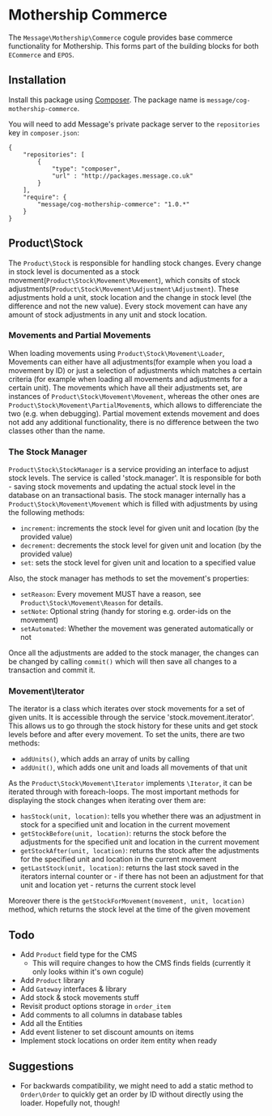 # Mothership Commerce

The `Message\Mothership\Commerce` cogule provides base commerce functionality for Mothership. This forms part of the building blocks for both `ECommerce` and `EPOS`.

## Installation

Install this package using [Composer](http://getcomposer.org/). The package name is `message/cog-mothership-commerce`.

You will need to add Message's private package server to the `repositories` key in `composer.json`:

	{
		"repositories": [
			{
				"type": "composer",
				"url" : "http://packages.message.co.uk"
			}
		],
		"require": {
			"message/cog-mothership-commerce": "1.0.*"
		}
	}

## Product\Stock
The `Product\Stock` is responsible for handling stock changes.
Every change in stock level is documented as a stock movement(`Product\Stock\Movement\Movement`), which consits of stock adjustments(`Product\Stock\Movement\Adjustment\Adjustment`).
These adjustments hold a unit, stock location and the change in stock level (the difference and not the new value).
Every stock movement can have any amount of stock adjustments in any unit and stock location.

### Movements and Partial Movements
When loading movements using `Product\Stock\Movement\Loader`, Movements can either have all adjustments(for example when you load a movement by ID) or just a selection of adjustments which matches a certain criteria (for example when loading all movements and adjustments for a certain unit).
The movements which have all their adjustments set, are instances of `Product\Stock\Movement\Movement`, whereas the other ones are `Product\Stock\Movement\PartialMovement`s, which allows to differenciate the two (e.g. when debugging).
Partial movement extends movement and does not add any additional functionality, there is no difference between the two classes other than the name.

### The Stock Manager
`Product\Stock\StockManager` is a service providing an interface to adjust stock levels. The service is called 'stock.manager'.
It is responsible for both - saving stock movements and updating the actual stock level in the database on an transactional basis.
The stock manager internally has a `Product\Stock\Movement\Movement` which is filled with adjustments by using the following methods:
* `increment`: increments the stock level for given unit and location (by the provided value)
* `decrement`: decrements the stock level for given unit and location (by the provided value)
* `set`: sets the stock level for given unit and location to a specified value

Also, the stock manager has methods to set the movement's properties:
* `setReason`: Every movement MUST have a reason, see `Product\Stock\Movement\Reason` for details.
* `setNote`: Optional string (handy for storing e.g. order-ids on the movement)
* `setAutomated`: Whether the movement was generated automatically or not

Once all the adjustments are added to the stock manager, the changes can be changed by calling `commit()` which will then save all changes to a transaction and commit it.

### Movement\Iterator
The iterator is a class which iterates over stock movements for a set of given units. It is accessible through the service 'stock.movement.iterator'.
This allows us to go through the stock history for these units and get stock levels before and after every movement.
To set the units, there are two methods:
* `addUnits()`, which adds an array of units by calling
* `addUnit()`, which adds one unit and loads all movements of that unit

As the `Product\Stock\Movement\Iterator` implements `\Iterator`, it can be iterated through with foreach-loops.
The most important methods for displaying the stock changes when iterating over them are:
* `hasStock(unit, location)`: tells you whether there was an adjustment in stock for a specified unit and location in the current movement
* `getStockBefore(unit, location)`: returns the stock before the adjustments for the specified unit and location in the current movement
* `getStockAfter(unit, location)`: returns the stock after the adjustments for the specified unit and location in the current movement
* `getLastStock(unit, location)`: returns the last stock saved in the iterators internal counter or - if there has not been an adjustment for that unit and location yet - returns the current stock level

Moreover there is the `getStockForMovement(movement, unit, location)` method, which returns the stock level at the time of the given movement

## Todo

* Add `Product` field type for the CMS
	* This will require changes to how the CMS finds fields (currently it only looks within it's own cogule)
* Add `Product` library
* Add `Gateway` interfaces & library
* Add stock & stock movements stuff
* Revisit product options storage in `order_item`
* Add comments to all columns in database tables
* Add all the Entities
* Add event listener to set discount amounts on items
* Implement stock locations on order item entity when ready

## Suggestions

* For backwards compatibility, we might need to add a static method to `Order\Order` to quickly get an order by ID without directly using the loader. Hopefully not, though!